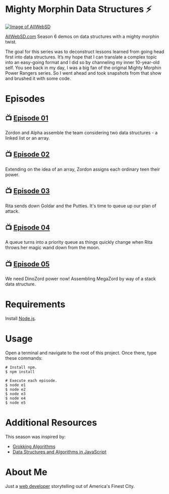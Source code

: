 # Mighty Morphin Data Structures ⚡️

<a href="https://www.allwebsd.com" rel="AllWebSD.com">![Image of AllWebSD](https://www.allwebsd.com/images/logo-allwebsd.png)</a>

[AllWebSD.com](https://www.allwebsd.com) Season 6 demos on data structures with a mighty morphin twist.

The goal for this series was to deconstruct lessons learned from going head first into data structures. It’s my hope that I can translate a complex topic into an easy-going format and I did so by channeling my inner 10-year-old self. You see back in my day, I was a big fan of the original Mighty Morphin Power Rangers series. So I went ahead and took snapshots from that show and brushed it with some code.

# Episodes

## 📺 [Episode 01](https://youtu.be/ZKR7ZfJfTwA)
Zordon and Alpha assemble the team considering two data structures - a linked list or an array.

## 📺 [Episode 02](https://youtu.be/3CNubmgdFmc)
Extending on the idea of an array, Zordon assigns each ordinary teen their power.

## 📺 [Episode 03](https://youtu.be/w9KROYE0Jts)
Rita sends down Goldar and the Putties. It's time to queue up our plan of attack.

## 📺 [Episode 04](https://youtu.be/MQD6cJkKIYo)
A queue turns into a priority queue as things quickly change when Rita throws her magic wand down from the moon.

## 📺 [Episode 05](https://youtu.be/QyThH77KZ2k)
We need DinoZord power now! Assembling MegaZord by way of a stack data structure.

# Requirements
Install [Node.js](https://nodejs.org/en/download/).

# Usage
Open a terminal and navigate to the root of this project. Once there, type these commands:

	# Install npm.
	$ npm install

	# Execute each episode.
	$ node e1
	$ node e2
	$ node e3
	$ node e4
	$ node e5

# Additional Resources
This season was inspired by:
* [Grokking Algorithms](https://adit.io/posts/2016-05-25-Grokking-Algorithms-Is-Out.html)
* [Data Structures and Algorithms in JavaScript](https://egghead.io/courses/data-structures-and-algorithms-in-javascript)

# About Me
Just a [web developer](https://www.marklreyes.com/about-me/) storytelling out of America's Finest City.
